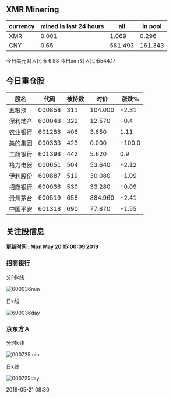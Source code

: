 ## XMR Minering

|currency|mined in last 24 hours|all|in pool|
|---|---|---|---|
|XMR|0.001|1.069|0.296|
|CNY|0.65|581.493|161.343|

今日美元对人民币 6.88	今日xmr对人民币544.17


## 今日重仓股 

|股名|代码|被持数|时价|涨跌%|
|---|---|---|---|---|
|五粮液|000858|311|104.000|-2.31|
|保利地产|600048|322|12.570|-0.4|
|农业银行|601288|406|3.650|1.11|
|美的集团|000333|423|0.000|-100.0|
|工商银行|601398|442|5.620|0.9|
|格力电器|000651|504|53.640|-2.12|
|伊利股份|600887|519|30.080|-1.09|
|招商银行|600036|530|33.280|-0.09|
|贵州茅台|600519|658|884.960|-2.41|
|中国平安|601318|690|77.870|-1.55|

## 关注股信息
**更新时间 : Mon May 20 15:00:09 2019**
### 招商银行 
分时k线

![600036min](http://image.sinajs.cn/newchart/min/n/sh600036.gif)

日k线

![600036day](http://image.sinajs.cn/newchart/daily/n/sh600036.gif)

### 京东方Ａ 
分时k线

![000725min](http://image.sinajs.cn/newchart/min/n/sz000725.gif)

日k线

![000725day](http://image.sinajs.cn/newchart/daily/n/sz000725.gif)

2019-05-21 08:30